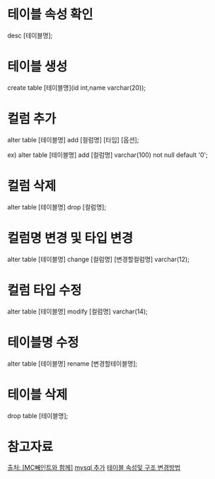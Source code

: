 # 테이블 속성 확인

desc [테이블명];

# 테이블 생성

create table [테이블명](id int,name varchar(20));

# 컬럼 추가

alter table [테이블명] add [컬럼명] [타입] [옵션]; 

ex) alter table [테이블명] add [컬럼명] varchar(100) not null default '0'; 

# 컬럼 삭제

alter table [테이블명] drop [컬럼명];

# 컬럼명 변경 및 타입 변경

alter table [테이블명] change [컬럼명] [변경할컬럼명] varchar(12);

# 컬럼 타입 수정

alter table [테이블명] modify [컬럼명] varchar(14);

# 테이블명 수정

alter table [테이블명] rename [변경할테이블명];

# 테이블 삭제

drop table [테이블명];

# 참고자료

<a href="https://mcpaint.tistory.com/194">출처: [MC빼인트와 함께]</a>
<a href="https://yonoo88.tistory.com/41">mysql 추가</a>
<a href="http://wego21.com/bbs/board.php?bo_table=mysql&wr_id=2">테이블 속성및 구조 변경방법</a>
